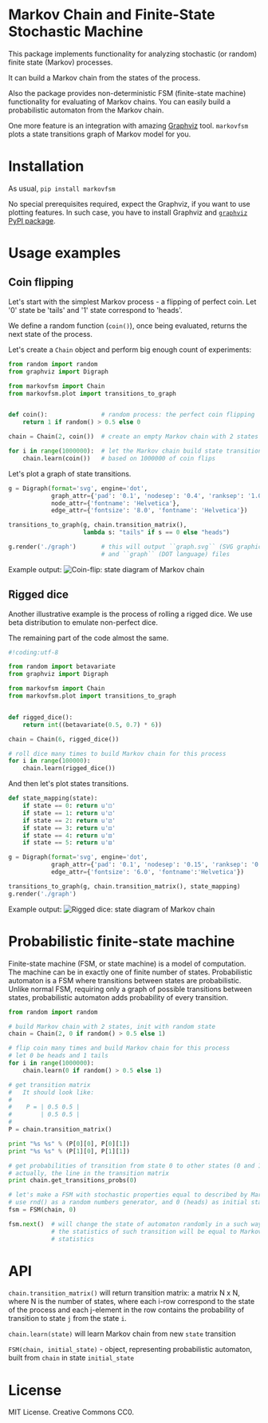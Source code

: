 # Markov Chain and Finite-State Stochastic Machine

This package implements functionality for analyzing stochastic (or random)
finite state (Markov) processes.

It can build a Markov chain from the states of the process.

Also the package provides non-deterministic FSM (finite-state machine)
functionality for evaluating of Markov chains. You can easily build 
a probabilistic automaton from the Markov chain.

One more feature is an integration with amazing [Graphviz](http://www.graphviz.org/) tool.
`markovfsm` plots a state transitions graph of Markov model for you.

# Installation
As usual, `pip install markovfsm`

No special prerequisites required, expect the Graphviz, if you want to use plotting features.
In such case, you have to install Graphviz and [`graphviz` PyPI package](https://pypi.org/project/graphviz/).

# Usage examples
## Coin flipping
Let's start with the simplest Markov process - a flipping of perfect coin.
Let '0' state be 'tails' and '1' state correspond to 'heads'.

We define a random function (`coin()`), once being evaluated, returns the next state of the process.

Let's create a `Chain` object and perform big enough count of experiments:
```python
from random import random
from graphviz import Digraph

from markovfsm import Chain
from markovfsm.plot import transitions_to_graph


def coin():               # random process: the perfect coin flipping
    return 1 if random() > 0.5 else 0

chain = Chain(2, coin())  # create an empty Markov chain with 2 states

for i in range(1000000):  # let the Markov chain build state transition matrix
    chain.learn(coin())   # based on 1000000 of coin flips
```
Let's plot a graph of state transitions.
```python
g = Digraph(format='svg', engine='dot',
            graph_attr={'pad': '0.1', 'nodesep': '0.4', 'ranksep': '1.0'},
            node_attr={'fontname': 'Helvetica'},
            edge_attr={'fontsize': '8.0', 'fontname': 'Helvetica'})

transitions_to_graph(g, chain.transition_matrix(),
                     lambda s: "tails" if s == 0 else "heads")

g.render('./graph')       # this will output ``graph.svg`` (SVG graphics)
                          # and ``graph`` (DOT language) files
```

Example output:
![Coin-flip: state diagram of Markov chain](https://raw.githubusercontent.com/vladignatyev/markovfsm/master/coin.svg?sanitize=true)

## Rigged dice
Another illustrative example is the process of rolling a rigged dice.
We use beta distribution to emulate non-perfect dice.

The remaining part of the code almost the same.
```python
#!coding:utf-8

from random import betavariate
from graphviz import Digraph

from markovfsm import Chain
from markovfsm.plot import transitions_to_graph


def rigged_dice():
    return int((betavariate(0.5, 0.7) * 6))

chain = Chain(6, rigged_dice())

# roll dice many times to build Markov chain for this process
for i in range(100000):
    chain.learn(rigged_dice())
```

And then let's plot states transitions.
```python
def state_mapping(state):
    if state == 0: return u'⚀'
    if state == 1: return u'⚁'
    if state == 2: return u'⚂'
    if state == 3: return u'⚃'
    if state == 4: return u'⚄'
    if state == 5: return u'⚅'

g = Digraph(format='svg', engine='dot',
            graph_attr={'pad': '0.1', 'nodesep': '0.15', 'ranksep': '0.5'},
            edge_attr={'fontsize': '6.0', 'fontname':'Helvetica'})

transitions_to_graph(g, chain.transition_matrix(), state_mapping)
g.render('./graph')
```

Example output:
![Rigged dice: state diagram of Markov chain](https://raw.githubusercontent.com/vladignatyev/markovfsm/master/rigged-dice.svg?sanitize=true)


# Probabilistic finite-state machine
Finite-state machine (FSM, or state machine) is a model of computation.
The machine can be in exactly one of finite number of states.
Probabilistic automaton is a FSM where transitions between states are probabilistic.
Unlike normal FSM, requiring only a graph of possible transitions between states,
probabilistic automaton adds probability of every transition.
```python
from random import random

# build Markov chain with 2 states, init with random state
chain = Chain(2, 0 if random() > 0.5 else 1)

# flip coin many times and build Markov chain for this process
# let 0 be heads and 1 tails
for i in range(1000000):
    chain.learn(0 if random() > 0.5 else 1)

# get transition matrix
#   It should look like:
#
#    P = | 0.5 0.5 |
#        | 0.5 0.5 |
#
P = chain.transition_matrix()

print "%s %s" % (P[0][0], P[0][1])
print "%s %s" % (P[1][0], P[1][1])

# get probabilities of transition from state 0 to other states (0 and 1)
# actually, the line in the transition matrix
print chain.get_transitions_probs(0)

# let's make a FSM with stochastic properties equal to described by Markov chain
# use rnd() as a random numbers generator, and 0 (heads) as initial state
fsm = FSM(chain, 0)

fsm.next()  # will change the state of automaton randomly in a such way that
            # the statistics of such transition will be equal to Markov process
            # statistics
```

# API
`chain.transition_matrix()` will return transition matrix: a matrix N x N,
where N is the number of states, where each i-row correspond to the state of the process
and each j-element in the row contains the probability of transition to state ``j``
from the state ``i``.

`chain.learn(state)` will learn Markov chain from new `state` transition

`FSM(chain, initial_state)` - object, representing probabilistic automaton,
built from `chain` in state `initial_state`


# License
MIT License. Creative Commons CC0.
